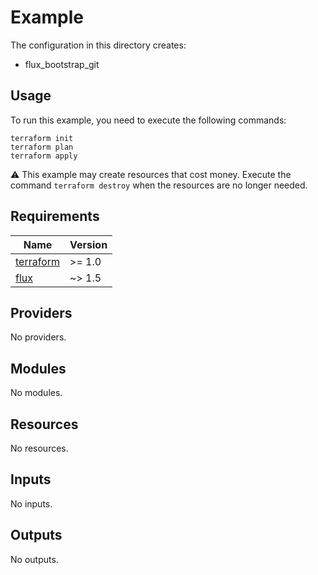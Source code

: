 # Example

The configuration in this directory creates:

* flux_bootstrap_git

## Usage

To run this example, you need to execute the following commands:

```shell
terraform init
terraform plan
terraform apply
```

:warning: This example may create resources that cost money. Execute the
command `terraform destroy` when the resources are no longer needed.

<!-- BEGIN_TF_DOCS -->
## Requirements

| Name | Version |
|------|---------|
| <a name="requirement_terraform"></a> [terraform](#requirement\_terraform) | >= 1.0 |
| <a name="requirement_flux"></a> [flux](#requirement\_flux) | ~> 1.5 |

## Providers

No providers.

## Modules

No modules.

## Resources

No resources.

## Inputs

No inputs.

## Outputs

No outputs.
<!-- END_TF_DOCS -->
